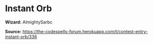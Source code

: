 # Instant Orb

**Wizard:** AlmightySarbc

**Source:** https://the-codespells-forum.herokuapp.com/t/contest-entry-instant-orb/336
